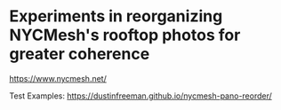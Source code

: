 # Experiments in reorganizing NYCMesh's rooftop photos for greater coherence 

https://www.nycmesh.net/

Test Examples: https://dustinfreeman.github.io/nycmesh-pano-reorder/
